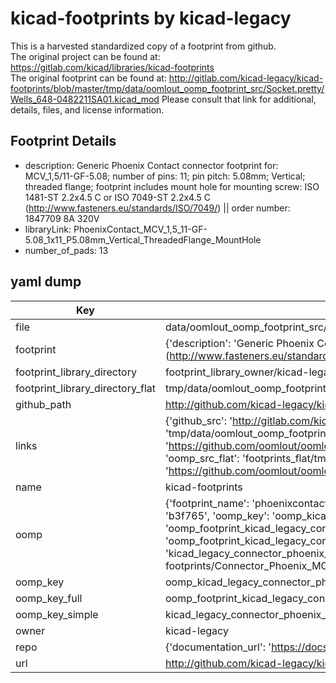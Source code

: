 # kicad-footprints by kicad-legacy  
This is a harvested standardized copy of a footprint from github.  
The original project can be found at:  
https://gitlab.com/kicad/libraries/kicad-footprints  
The original footprint can be found at:
http://gitlab.com/kicad-legacy/kicad-footprints/blob/master/tmp/data/oomlout_oomp_footprint_src/Socket.pretty/Wells_648-0482211SA01.kicad_mod
Please consult that link for additional, details, files, and license information.  
## Footprint Details
* description: Generic Phoenix Contact connector footprint for: MCV_1,5/11-GF-5.08; number of pins: 11; pin pitch: 5.08mm; Vertical; threaded flange; footprint includes mount hole for mounting screw: ISO 1481-ST 2.2x4.5 C or ISO 7049-ST 2.2x4.5 C (http://www.fasteners.eu/standards/ISO/7049/) || order number: 1847709 8A 320V  
* libraryLink: PhoenixContact_MCV_1,5_11-GF-5.08_1x11_P5.08mm_Vertical_ThreadedFlange_MountHole  
* number_of_pads: 13  
## yaml dump  
| Key | Value |  
| --- | --- |  
| file | data/oomlout_oomp_footprint_src/kicad-footprints/Connector_Phoenix_MC_HighVoltage.pretty/PhoenixContact_MCV_1,5_11-GF-5.08_1x11_P5.08mm_Vertical_ThreadedFlange_MountHole.kicad_mod |  
| footprint | {'description': 'Generic Phoenix Contact connector footprint for: MCV_1,5/11-GF-5.08; number of pins: 11; pin pitch: 5.08mm; Vertical; threaded flange; footprint includes mount hole for mounting screw: ISO 1481-ST 2.2x4.5 C or ISO 7049-ST 2.2x4.5 C (http://www.fasteners.eu/standards/ISO/7049/) || order number: 1847709 8A 320V', 'libraryLink': 'PhoenixContact_MCV_1,5_11-GF-5.08_1x11_P5.08mm_Vertical_ThreadedFlange_MountHole', 'number_of_pads': 13} |  
| footprint_library_directory | footprint_library_owner/kicad-legacy_kicad-footprints |  
| footprint_library_directory_flat | tmp/data/oomlout_oomp_footprint_src/footprints_flat/kicad_legacy_connector_phoenix_mc_highvoltage_phoenixcontact_mcv_1,5_11_gf_5_08_1x11_p5_08mm_vertical_threadedflange_mounthole/working |  
| github_path | http://github.com/kicad-legacy/kicad-footprints/blob/master/tmp/data/oomlout_oomp_footprint_src/Connector_Phoenix_MC_HighVoltage.pretty/PhoenixContact_MCV_1,5_11-GF-5.08_1x11_P5.08mm_Vertical_ThreadedFlange_MountHole.kicad_mod |  
| links | {'github_src': 'http://gitlab.com/kicad-legacy/kicad-footprints/blob/master/tmp/data/oomlout_oomp_footprint_src/Socket.pretty/Wells_648-0482211SA01.kicad_mod', 'github_src_repo': 'https://gitlab.com/kicad/libraries/kicad-footprints', 'oomp_bot': 'tmp/data/oomlout_oomp_footprint_src/footprints/kicad_legacy_connector_phoenix_mc_highvoltage_phoenixcontact_mcv_1,5_11_gf_5_08_1x11_p5_08mm_vertical_threadedflange_mounthole/working', 'oomp_bot_github': 'https://github.com/oomlout/oomlout_oomp_footprint_bot/tree/main/tmp/data/oomlout_oomp_footprint_src/footprints/kicad_legacy_connector_phoenix_mc_highvoltage_phoenixcontact_mcv_1,5_11_gf_5_08_1x11_p5_08mm_vertical_threadedflange_mounthole/working', 'oomp_src_flat': 'footprints_flat/tmp/data/oomlout_oomp_footprint_src/footprints_flat/kicad_legacy_connector_phoenix_mc_highvoltage_phoenixcontact_mcv_1,5_11_gf_5_08_1x11_p5_08mm_vertical_threadedflange_mounthole/working', 'oomp_src_flat_github': 'https://github.com/oomlout/oomlout_oomp_footprint_src/tree/main/tmp/data/oomlout_oomp_footprint_src/footprints_flat/kicad_legacy_connector_phoenix_mc_highvoltage_phoenixcontact_mcv_1,5_11_gf_5_08_1x11_p5_08mm_vertical_threadedflange_mounthole/working'} |  
| name | kicad-footprints |  
| oomp | {'footprint_name': 'phoenixcontact_mcv_1,5_11_gf_5_08_1x11_p5_08mm_vertical_threadedflange_mounthole', 'library_name': 'connector_phoenix_mc_highvoltage', 'md5': 'b3f7651766e5ebe5751512cf186a5fa1', 'md5_10': 'b3f7651766', 'md5_5': 'b3f76', 'md5_6': 'b3f765', 'oomp_key': 'oomp_kicad_legacy_connector_phoenix_mc_highvoltage_phoenixcontact_mcv_1,5_11_gf_5_08_1x11_p5_08mm_vertical_threadedflange_mounthole', 'oomp_key_extra': 'oomp_footprint_kicad_legacy_connector_phoenix_mc_highvoltage_phoenixcontact_mcv_1,5_11_gf_5_08_1x11_p5_08mm_vertical_threadedflange_mounthole', 'oomp_key_full': 'oomp_footprint_kicad_legacy_connector_phoenix_mc_highvoltage_phoenixcontact_mcv_1,5_11_gf_5_08_1x11_p5_08mm_vertical_threadedflange_mounthole_b3f765', 'oomp_key_simple': 'kicad_legacy_connector_phoenix_mc_highvoltage_phoenixcontact_mcv_1,5_11_gf_5_08_1x11_p5_08mm_vertical_threadedflange_mounthole', 'original_filename': 'data/oomlout_oomp_footprint_src/kicad-footprints/Connector_Phoenix_MC_HighVoltage.pretty/PhoenixContact_MCV_1,5_11-GF-5.08_1x11_P5.08mm_Vertical_ThreadedFlange_MountHole.kicad_mod', 'owner_name': 'kicad_legacy'} |  
| oomp_key | oomp_kicad_legacy_connector_phoenix_mc_highvoltage_phoenixcontact_mcv_1,5_11_gf_5_08_1x11_p5_08mm_vertical_threadedflange_mounthole |  
| oomp_key_full | oomp_footprint_kicad_legacy_connector_phoenix_mc_highvoltage_phoenixcontact_mcv_1,5_11_gf_5_08_1x11_p5_08mm_vertical_threadedflange_mounthole |  
| oomp_key_simple | kicad_legacy_connector_phoenix_mc_highvoltage_phoenixcontact_mcv_1,5_11_gf_5_08_1x11_p5_08mm_vertical_threadedflange_mounthole |  
| owner | kicad-legacy |  
| repo | {'documentation_url': 'https://docs.github.com/rest/repos/repos#get-a-repository', 'message': 'Not Found'} |  
| url | http://github.com/kicad-legacy/kicad-footprints |  

